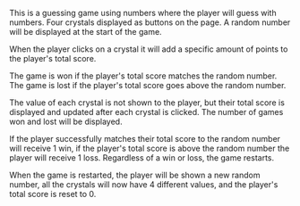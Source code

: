 This is a guessing game using numbers where the player will guess with numbers. Four crystals displayed as buttons on the page.
A random number will be displayed at the start of the game.

When the player clicks on a crystal it will add a specific amount of points to the player's total score.

The game is won if the player's total score matches the random number. The game is lost if the player's total score goes above the random number.

The value of each crystal is not shown to the player, but their total score is displayed and updated after each crystal is clicked. The number of games won and lost will be displayed.

If the player successfully matches their total score to the random number will receive 1 win, if the player's total score is above the random number the player will receive 1 loss. Regardless of a win or loss, the game restarts.

When the game is restarted, the player will be shown a new random number, all the crystals will now have 4 different values, and the player's total score is reset to 0.

